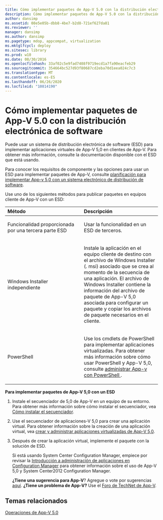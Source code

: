 ```yaml
---
title: Cómo implementar paquetes de App-V 5.0 con la distribución electrónica de software
description: Cómo implementar paquetes de App-V 5.0 con la distribución electrónica de software
author: dansimp
ms.assetid: 08e5e05b-dbb8-4be7-b2d8-721ef627da81
ms.reviewer: ''
manager: dansimp
ms.author: dansimp
ms.pagetype: mdop, appcompat, virtualization
ms.mktglfcycl: deploy
ms.sitesec: library
ms.prod: w10
ms.date: 08/30/2016
ms.openlocfilehash: 33af02c5e9fad7408f9719ecd1a7fa90eacfeb29
ms.sourcegitcommit: 354664bc527d93f80687cd2eba70d1eea024c7c3
ms.translationtype: MT
ms.contentlocale: es-ES
ms.lasthandoff: 06/26/2020
ms.locfileid: "10814190"
---
```

# Cómo implementar paquetes de App-V 5.0 con la distribución electrónica de software


Puede usar un sistema de distribución electrónica de software (ESD) para implementar aplicaciones virtuales de App-V 5,0 en clientes de App-V. Para obtener más información, consulte la documentación disponible con el ESD que está usando.

Para conocer los requisitos de componente y las opciones para usar un ESD para implementar paquetes de App-V, consulte [planificación para implementar App-v 5,0 con un sistema electrónico de distribución de software](planning-to-deploy-app-v-50-with-an-electronic-software-distribution-system.md).

Use uno de los siguientes métodos para publicar paquetes en equipos cliente de App-V con un ESD:

<table>
<colgroup>
<col width="50%" />
<col width="50%" />
</colgroup>
<thead>
<tr class="header">
<th align="left">Método</th>
<th align="left">Descripción</th>
</tr>
</thead>
<tbody>
<tr class="odd">
<td align="left"><p>Funcionalidad proporcionada por una tercera parte ESD</p></td>
<td align="left"><p>Usar la funcionalidad en un ESD de terceros.</p></td>
</tr>
<tr class="even">
<td align="left"><p>Windows Installer independiente</p></td>
<td align="left"><p>Instale la aplicación en el equipo cliente de destino con el archivo de Windows Installer (. msi) asociado que se crea al momento de la secuencia de una aplicación. El archivo de Windows Installer contiene la información del archivo de paquete de App-V 5,0 asociada para configurar un paquete y copiar los archivos de paquete necesarios en el cliente.</p></td>
</tr>
<tr class="odd">
<td align="left"><p>PowerShell</p></td>
<td align="left"><p>Use los cmdlets de PowerShell para implementar aplicaciones virtualizadas. Para obtener más información sobre cómo usar PowerShell y App-V 5,0, consulte <a href="administering-app-v-by-using-powershell.md" data-raw-source="[Administering App-V by Using PowerShell](administering-app-v-by-using-powershell.md)"> administrar App-v con PowerShell </a> .</p></td>
</tr>
</tbody>
</table>

 

**Para implementar paquetes de App-V 5,0 con un ESD**

1.  Instale el secuenciador de 5,0 de App-V en un equipo de su entorno. Para obtener más información sobre cómo instalar el secuenciador, vea [Cómo instalar el secuenciador](how-to-install-the-sequencer-beta-gb18030.md).

2.  Use el secuenciador de aplicaciones-V 5,0 para crear una aplicación virtual. Para obtener información sobre la creación de una aplicación virtual, vea [crear y administrar aplicaciones virtualizadas de App-V 5,0](creating-and-managing-app-v-50-virtualized-applications.md).

3.  Después de crear la aplicación virtual, implemente el paquete con la solución de ESD.

    Si está usando System Center Configuration Manager, empiece por revisar la [Introducción a administración de aplicaciones en Configuration Manager](https://go.microsoft.com/fwlink/?LinkId=281816) para obtener información sobre el uso de App-V 5,0 y System Center2012 Configuration Manager.

    **¿Tiene una sugerencia para App-V**? Agregue o vote por sugerencias [aquí](http://appv.uservoice.com/forums/280448-microsoft-application-virtualization). **¿Tiene un problema de App-V?** Use el [Foro de TechNet de App-V](https://social.technet.microsoft.com/Forums/home?forum=mdopappv).

## Temas relacionados


[Operaciones de App-V 5.0](operations-for-app-v-50.md)

 

 





